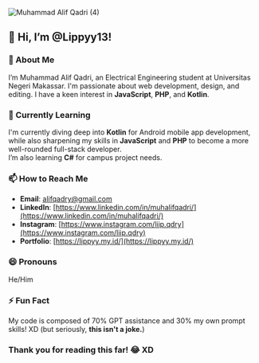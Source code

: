 ![Muhammad Alif Qadri (4)](https://github.com/Lippyy13/Lippyy13/assets/165007508/821de816-3aab-49a7-8c1d-a7b1574c1c2d)

## 👋 Hi, I’m @Lippyy13!

### 👀 About Me  
I’m Muhammad Alif Qadri, an Electrical Engineering student at Universitas Negeri Makassar. I'm passionate about web development, design, and editing. I have a keen interest in **JavaScript**, **PHP**, and **Kotlin**.

### 🌱 Currently Learning  
I'm currently diving deep into **Kotlin** for Android mobile app development, while also sharpening my skills in **JavaScript** and **PHP** to become a more well-rounded full-stack developer.  
I’m also learning **C#** for campus project needs.

### 📫 How to Reach Me  
- **Email**: alifqadry@gmail.com  
- **LinkedIn**: [https://www.linkedin.com/in/muhalifqadri/](https://www.linkedin.com/in/muhalifqadri/)  
- **Instagram**: [https://www.instagram.com/liip.qdry](https://www.instagram.com/liip.qdry)  
- **Portfolio**: [https://lippyy.my.id/](https://lippyy.my.id/)

### 😄 Pronouns  
He/Him

### ⚡ Fun Fact  
My code is composed of 70% GPT assistance and 30% my own prompt skills! XD (but seriously, **this isn't a joke.**)

### Thank you for reading this far! 😂 XD
